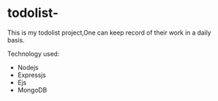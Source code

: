 # todolist-
This is my todolist project,One can keep record of their work in a daily basis.<br>

Technology used:<br>
<ul>
<li>Nodejs</li>
<li>Expressjs</li>
<li>Ejs</li>
<li>MongoDB</li>
</ul>
